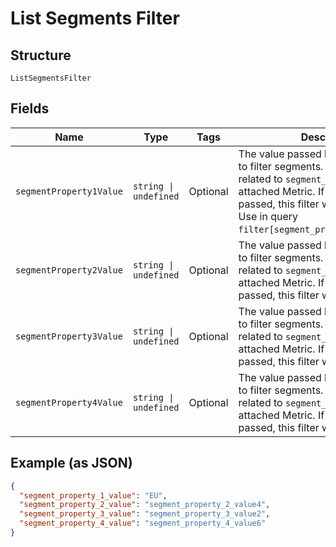 
# List Segments Filter

## Structure

`ListSegmentsFilter`

## Fields

| Name | Type | Tags | Description |
|  --- | --- | --- | --- |
| `segmentProperty1Value` | `string \| undefined` | Optional | The value passed here would be used to filter segments. Pass a value related to `segment_property_1` on attached Metric. If empty string is passed, this filter would be rejected. Use in query `filter[segment_property_1_value]=EU`. |
| `segmentProperty2Value` | `string \| undefined` | Optional | The value passed here would be used to filter segments. Pass a value related to `segment_property_2` on attached Metric. If empty string is passed, this filter would be rejected. |
| `segmentProperty3Value` | `string \| undefined` | Optional | The value passed here would be used to filter segments. Pass a value related to `segment_property_3` on attached Metric. If empty string is passed, this filter would be rejected. |
| `segmentProperty4Value` | `string \| undefined` | Optional | The value passed here would be used to filter segments. Pass a value related to `segment_property_4` on attached Metric. If empty string is passed, this filter would be rejected. |

## Example (as JSON)

```json
{
  "segment_property_1_value": "EU",
  "segment_property_2_value": "segment_property_2_value4",
  "segment_property_3_value": "segment_property_3_value2",
  "segment_property_4_value": "segment_property_4_value6"
}
```

